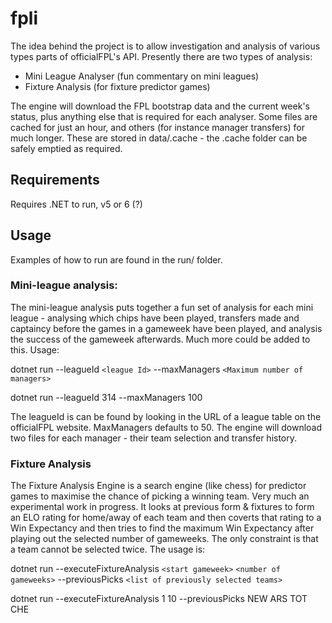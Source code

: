 # fpli

The idea behind the project is to allow investigation and analysis of various types parts of officialFPL's API. Presently there are two types of analysis:

- Mini League Analyser (fun commentary on mini leagues)
- Fixture Analysis (for fixture predictor games)

The engine will download the FPL bootstrap data and the current week's status, plus anything else that is required for each analyser. Some files are cached for just an hour, and others (for instance manager transfers) for much longer. These are stored in data/.cache - the .cache folder can be safely emptied as required.

## Requirements

Requires .NET to run, v5 or 6 (?)

## Usage

Examples of how to run are found in the run/ folder.

### Mini-league analysis:

The mini-league analysis puts together a fun set of analysis for each mini league - analysing which chips have been played, transfers made and captaincy before the games in a gameweek have been played, and analysis the success of the gameweek afterwards. Much more could be added to this. Usage:

dotnet run --leagueId `<league Id>` --maxManagers `<Maximum number of managers>`

dotnet run --leagueId 314 --maxManagers 100

The leagueId is can be found by looking in the URL of a league table on the officialFPL website. MaxManagers defaults to 50. The engine will download two files for each manager - their team selection and transfer history.

### Fixture Analysis

The Fixture Analysis Engine is a search engine (like chess) for predictor games to maximise the chance of picking a winning team. Very much an experimental work in progress. It looks at previous form & fixtures to form an ELO rating for home/away of each team and then coverts that rating to a Win Expectancy and then tries to find the maximum Win Expectancy after playing out the selected number of gameweeks. The only constraint is that a team cannot be selected twice. The usage is:

dotnet run --executeFixtureAnalysis `<start gameweek>` `<number of gameweeks>` --previousPicks `<list of previously selected teams>`

dotnet run --executeFixtureAnalysis 1 10 --previousPicks NEW ARS TOT CHE

